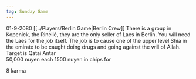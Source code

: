 ```yaml
---
tag: Sunday Game
---
```

01-9-2080
[[../Players/Berlin Game|Berlin Crew]]
There is a group in Kopenick, the Rinellé, they are the only seller of Laes in Berlin. You will need the Laes for the job itself. The job is to cause one of the upper level Shia in the emirate to be caught doing drugs and going against the will of Allah.  Target is Qatai Antar
<br>
50,000 nuyen each
1500 nuyen in chips for 

8 karma